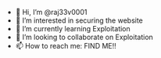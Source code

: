 - 👋 Hi, I’m @raj33v0001
- 👀 I’m interested in securing the website
- 🌱 I’m currently learning Exploitation
- 💞️ I’m looking to collaborate on Exploitation
- 📫 How to reach me: FIND ME!! 

<!---
raj33v0001/raj33v0001 is a ✨ special ✨ repository because its `README.md` (this file) appears on your GitHub profile.
You can click the Preview link to take a look at your changes.
--->


